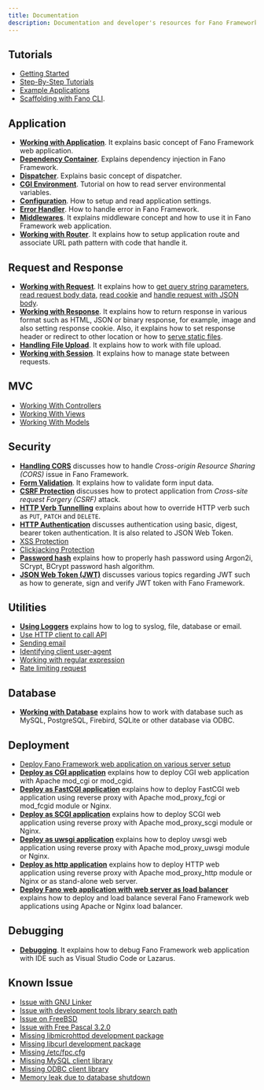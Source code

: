 ```yaml
---
title: Documentation
description: Documentation and developer's resources for Fano Framework, web application framework for modern Pascal programming language
---
```


## Tutorials

- [Getting Started](/getting-started)
- [Step-By-Step Tutorials](/tutorials)
- [Example Applications](/examples)
- [Scaffolding with Fano CLI](/scaffolding-with-fano-cli).

## Application

- **[Working with Application](/working-with-application)**. It explains basic concept of Fano Framework web application.
- **[Dependency Container](/dependency-container)**. Explains dependency injection in Fano Framework.
- **[Dispatcher](/dispatcher)**. Explains basic concept of dispatcher.
- **[CGI Environment](/environment)**. Tutorial on how to read server environmental variables.
- **[Configuration](/configuration)**. How to setup and read application settings.
- **[Error Handler](/error-handler)**. How to handle error in Fano Framework.
- **[Middlewares](/middlewares)**. It explains middleware concept and how to use it in Fano Framework web application.
- **[Working with Router](/working-with-router)**. It explains how to setup application route and associate URL path pattern with code that handle it.

## Request and Response

- **[Working with Request](/working-with-request)**. It explains how to [get query string parameters](/working-with-request#getting-query-parameters), [read request body data](/working-with-request#get-post-put-patch-data), [read cookie](/working-with-request#retrieve-cookies) and [handle request with JSON body](/working-with-request#handling-request-with-json-body).
- **[Working with Response](/working-with-response)**. It explains how to return response in various format such as HTML, JSON or binary response, for example, image and also setting response cookie. Also, it explains how to set response header or redirect to other location or how to [serve static files](/working-with-response/serve-static-files).
- **[Handling File Upload](/handling-file-upload)**. It explains how to work with file upload.
- **[Working with Session](/working-with-session)**. It explains how to manage state between requests.

## MVC

- [Working With Controllers](/working-with-controllers)
- [Working With Views](/working-with-views)
- [Working With Models](/working-with-models)

## Security

- **[Handling CORS](/security/handling-cors)** discusses how to handle *Cross-origin Resource Sharing (CORS)* issue in Fano Framework.
- **[Form Validation](/security/form-validation)**. It explains how to validate form input data.
- **[CSRF Protection](/security/csrf-protection)** discusses how to protect application from *Cross-site request Forgery (CSRF)* attack.
- **[HTTP Verb Tunnelling](/security/http-verb-tunnelling)** explains about how to override HTTP verb such as `PUT`, `PATCH` and `DELETE`.
- **[HTTP Authentication](/security/http-authentication)** discusses authentication using basic, digest, bearer token authentication. It is also related to JSON Web Token.
- [XSS Protection](/security/xss-protection)
- [Clickjacking Protection](/security/clickjacking-protection)
- **[Password hash](/security/password-hash)** explains how to properly hash password using Argon2i, SCrypt, BCrypt password hash algorithm.
- **[JSON Web Token (JWT)](/security/jwt)** discusses various topics regarding JWT such as how to generate, sign and verify JWT token with Fano Framework.

## Utilities

- **[Using Loggers](/utilities/using-loggers)** explains how to log to syslog, file, database or email.
- [Use HTTP client to call API](/utilities/http-clients)
- [Sending email](/utilities/sending-email)
- [Identifying client user-agent](/utilities/identifying-client-user-agent)
- [Working with regular expression](/utilities/regular-expression)
- [Rate limiting request](/utilities/rate-limit)

## Database

- **[Working with Database](/database)** explains how to work with database such as MySQL, PostgreSQL, Firebird, SQLite or other database via ODBC.

## Deployment

- [Deploy Fano Framework web application on various server setup](/deployment)
- **[Deploy as CGI application](/deployment/cgi)** explains how to deploy CGI web application with Apache mod_cgi or mod_cgid.
- **[Deploy as FastCGI application](/deployment/fastcgi)** explains how to deploy FastCGI web application using reverse proxy with Apache mod_proxy_fcgi or mod_fcgid module or Nginx.
- **[Deploy as SCGI application](/deployment/scgi)** explains how to deploy SCGI web application using reverse proxy with Apache mod_proxy_scgi module or Nginx.
- **[Deploy as uwsgi application](/deployment/uwsgi)** explains how to deploy uwsgi web application using reverse proxy with Apache mod_proxy_uwsgi module or Nginx.
- **[Deploy as http application](/deployment/standalone-web-server)** explains how to deploy HTTP web application using reverse proxy with Apache mod_proxy_http module or Nginx or as stand-alone web server.
- **[Deploy Fano web application with web server as load balancer](/deployment/load-balancer-setup)** explains how to deploy and load balance several Fano Framework web applications using Apache or Nginx load balancer.

## Debugging

- **[Debugging](/debugging)**. It explains how to debug Fano Framework web application with IDE such as Visual Studio Code or Lazarus.

## Known Issue
- [Issue with GNU Linker](/known-issues#issue-with-gnu-linker)
- [Issue with development tools library search path](/known-issues#issue-with-gcc-library-search-path)
- [Issue on FreeBSD](/known-issues#issue-on-freebsd)
- [Issue with Free Pascal 3.2.0](/known-issues#issue-with-free-pascal-3.2.0)
- [Missing libmicrohttpd development package](/known-issues#missing-libmicrohttpd-development-package)
- [Missing libcurl development package](/known-issues#missing-libcurl-development-package)
- [Missing /etc/fpc.cfg](/known-issues#missing-etc-fpc-cfg)
- [Missing MySQL client library](/known-issues#missing-mysql-client-library)
- [Missing ODBC client library](/known-issues#missing-odbc-client-library)
- [Memory leak due to database shutdown](/known-issues#shut-down-database-server-may-cause-memory-leak)
